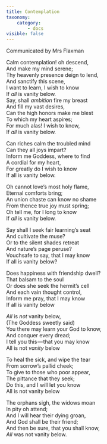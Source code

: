 ```yaml
---
title: Contemplation
taxonomy:
    category:
        - docs
visible: false
---
```


<div class="author">Communicated by Mrs Flaxman</div>

Calm contemplation! oh descend,  
And make my mind serene;  
Thy heavenly presence deign to lend,  
And sanctify this scene,  
I want to learn, I wish to know  
If *all* is vanity below.  
Say, shall *ambition* fire my breast  
And fill my vast desires,  
Can the high honors make me blest  
To which my heart aspires;  
For much alas! I wish to know,  
If *all* is vanity below.  

Can riches calm the troubled mind  
Can they all joys impart?  
Inform me Goddess, where to find  
A cordial for my heart,  
For greatly do I wish to know  
If all is vanity below.

Oh cannot love’s most holy flame,  
Eternal comforts bring;  
An union chaste can know no shame  
From thence true joy must spring;  
Oh tell me, for I long to know  
If *all* is vanity below.

Say shall I seek fair learning’s seat  
And cultivate the muse?  
Or to the silent shades retreat  
And nature’s page peruse?  
Vouchsafe to say, that I may know  
If all is vanity below?  

Does happiness with friendship dwell?  
That balsam to the soul  
Or does she seek the hermit’s cell  
And each vain thought control,  
Inform me pray, that I may know  
If all is vanity below  

*All* is *not* vanity below,  
(The Goddess sweetly said)  
You there may learn your God to know,  
And conquer every dread;  
I tell you this — that you may know  
All is not *vanity* below

To heal the sick, and wipe the tear  
From sorrow’s pallid cheek;  
To give to those who poor appear,  
The pittance that they seek;  
Do this, and I will let you know  
All is not vanity below

The orphans sigh, the widows moan  
In pity oh attend;  
And I will hear their dying groan,  
And God shall be their friend;  
And then be sure, that you shall know,  
*All* was not vanity below.
